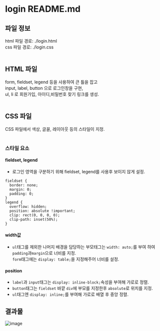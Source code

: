 # login README.md

## 파일 정보
html 파일 경로: ./login.html<br>
css 파일 경로: ./login.css<br><br>

## HTML 파일
form, fieldset, legend 등을 사용하여 큰 틀을 잡고 <br>
input, label, button 으로 로그인창을 구현,<br>
 ul, li 로 회원가입, 아이디,비밀번호 찾기 링크를 생성.<br><br>

## CSS 파일
CSS 파일에서 색상, 글꼴, 레이아웃 등의 스타일이 지정.<br><br>

### 스타일 요소

#### fieldset, legend
- 로그인 영역을 구분하기 위해 fieldset, legend를 사용후 보이지 않게 설정.
```
fieldset {
  border: none;
  margin: 0;
  padding: 0;
}
legend {
  overflow: hidden;
  position: absolute !important;
  clip: rect(0, 0, 0, 0);
  clip-path: inset(50%);
}
```


#### width값
- `ul`태그를 제외한 나머지 배경을 담당하는 부모태그는 `width: auto;`를 부여 하여 <br>`padding`과`margin`으로 너비를 지정.<br>
`form`태그에는 `display: table;`을 지정해주어 너비를 설정.

#### position
- `label`과 `input`태그는 `display: inline-block;`속성을 부여해 가로로 정렬.
- `button`태그는 `fieldset` 바깥 `div`에 부모를 지정한후 `absolute`로 위치를 지정.
- `ul`태그엔 `display: inline;`를 부여해 가로로 배열 후 중앙 정렬.

## 결과물

![image](https://github.com/dongapple/home-work/assets/74224516/6912f137-5987-4aa8-84d7-290d7e9e0a05)
